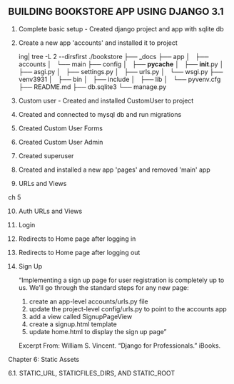 ## BUILDING BOOKSTORE APP USING DJANGO 3.1

1. Complete basic setup - Created django project and app with sqlite db

2. Create a new app 'accounts' and installed it to project

	ing| tree -L 2 --dirsfirst
	./bookstore
	├── _docs
	├── app
	│   ├── accounts
	│   └── main
	├── config
	│   ├── __pycache__
	│   ├── __init__.py
	│   ├── asgi.py
	│   ├── settings.py
	│   ├── urls.py
	│   └── wsgi.py
	├── venv3931
	│   ├── bin
	│   ├── include
	│   ├── lib
	│   └── pyvenv.cfg
	├── README.md
	├── db.sqlite3
	└── manage.py

3. Custom user - Created and installed CustomUser to project

4. Created and connected to mysql db and run migrations

5. Created Custom User Forms

6. Created Custom User Admin

7. Created superuser

8. Created and installed a new app 'pages' and removed 'main' app

9. URLs and Views

ch 5

10. Auth URLs and Views

11. Login

12. Redirects to Home page after logging in

13. Redirects to Home page after logging out

14. Sign Up

	“Implementing a sign up page for user registration is completely up to us. We’ll go through the standard steps for any new page:

	1. create an app-level accounts/urls.py file
	2. update the project-level config/urls.py to point to the accounts app
	3. add a view called SignupPageView
	4. create a signup.html template
	5. update home.html to display the sign up page”

	Excerpt From: William S. Vincent. “Django for Professionals.” iBooks. 

Chapter 6: Static Assets

6.1. STATIC_URL, STATICFILES_DIRS, AND STATIC_ROOT 

